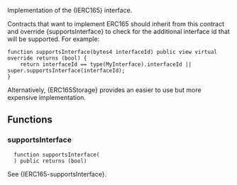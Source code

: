 
Implementation of the {IERC165} interface.

Contracts that want to implement ERC165 should inherit from this contract and override {supportsInterface} to check
for the additional interface id that will be supported. For example:

```solidity
function supportsInterface(bytes4 interfaceId) public view virtual override returns (bool) {
    return interfaceId == type(MyInterface).interfaceId || super.supportsInterface(interfaceId);
}
```

Alternatively, {ERC165Storage} provides an easier to use but more expensive implementation.

## Functions
### supportsInterface
```solidity
  function supportsInterface(
  ) public returns (bool)
```

See {IERC165-supportsInterface}.


